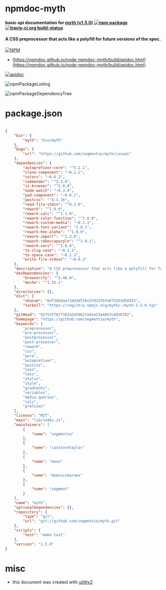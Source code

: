 # npmdoc-myth

#### basic api documentation for  [myth (v1.5.0)](https://github.com/segmentio/myth)  [![npm package](https://img.shields.io/npm/v/npmdoc-myth.svg?style=flat-square)](https://www.npmjs.org/package/npmdoc-myth) [![travis-ci.org build-status](https://api.travis-ci.org/npmdoc/node-npmdoc-myth.svg)](https://travis-ci.org/npmdoc/node-npmdoc-myth)

#### A CSS preprocessor that acts like a polyfill for future versions of the spec.

[![NPM](https://nodei.co/npm/myth.png?downloads=true&downloadRank=true&stars=true)](https://www.npmjs.com/package/myth)

- [https://npmdoc.github.io/node-npmdoc-myth/build/apidoc.html](https://npmdoc.github.io/node-npmdoc-myth/build/apidoc.html)

[![apidoc](https://npmdoc.github.io/node-npmdoc-myth/build/screenCapture.buildCi.browser.%252Ftmp%252Fbuild%252Fapidoc.html.png)](https://npmdoc.github.io/node-npmdoc-myth/build/apidoc.html)

![npmPackageListing](https://npmdoc.github.io/node-npmdoc-myth/build/screenCapture.npmPackageListing.svg)

![npmPackageDependencyTree](https://npmdoc.github.io/node-npmdoc-myth/build/screenCapture.npmPackageDependencyTree.svg)



# package.json

```json

{
    "bin": {
        "myth": "bin/myth"
    },
    "bugs": {
        "url": "https://github.com/segmentio/myth/issues"
    },
    "dependencies": {
        "autoprefixer-core": "^5.2.1",
        "clone-component": "~0.2.2",
        "colors": "~0.6.2",
        "commander": "^2.1.0",
        "is-browser": "^2.0.0",
        "node-watch": "~0.3.4",
        "pad-component": "~0.0.1",
        "postcss": "^4.1.16",
        "read-file-stdin": "^0.2.0",
        "rework": "^1.0.0",
        "rework-calc": "^1.1.0",
        "rework-color-function": "^1.0.0",
        "rework-custom-media": "~0.1.1",
        "rework-font-variant": "1.0.1",
        "rework-hex-alpha": "^1.0.0",
        "rework-import": "^1.2.0",
        "rework-rebeccapurple": "^1.0.1",
        "rework-vars": "^3.0.0",
        "to-slug-case": "~0.1.2",
        "to-space-case": "~0.1.3",
        "write-file-stdout": "~0.0.2"
    },
    "description": "A CSS preprocessor that acts like a polyfill for future versions of the spec.",
    "devDependencies": {
        "browserify": "^3.46.0",
        "mocha": "^1.15.1"
    },
    "directories": {},
    "dist": {
        "shasum": "6df392daa734d3df26cb7d15fbfe075353d59353",
        "tarball": "https://registry.npmjs.org/myth/-/myth-1.5.0.tgz"
    },
    "gitHead": "92753f767f162a2e59627a5ea23a4053cdd20782",
    "homepage": "https://github.com/segmentio/myth",
    "keywords": [
        "preprocessor",
        "pre-processor",
        "postprocessor",
        "post-processor",
        "rework",
        "css",
        "pure",
        "autoprefixer",
        "postcss",
        "sass",
        "less",
        "stylus",
        "style",
        "gradients",
        "variables",
        "media queries",
        "calc",
        "prefixes"
    ],
    "license": "MIT",
    "main": "lib/index.js",
    "maintainers": [
        {
            "name": "segmentio"
        },
        {
            "name": "ianstormtaylor"
        },
        {
            "name": "moox"
        },
        {
            "name": "dominicbarnes"
        },
        {
            "name": "segment"
        }
    ],
    "name": "myth",
    "optionalDependencies": {},
    "repository": {
        "type": "git",
        "url": "git://github.com/segmentio/myth.git"
    },
    "scripts": {
        "test": "make test"
    },
    "version": "1.5.0"
}
```



# misc
- this document was created with [utility2](https://github.com/kaizhu256/node-utility2)
